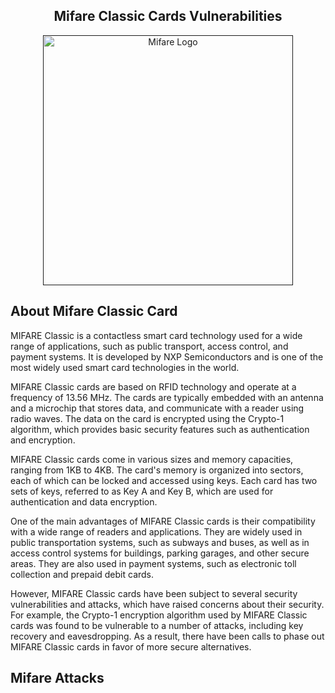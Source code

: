 <center><h2>Mifare Classic Cards Vulnerabilities</h2></center>
<p align="center"><a href="" target="_blank"><img src="https://www.mifare.net/wp-content/themes/p371-mifare-theme/img/mifare_logo_rgb.png" width="400" alt="Mifare Logo"></a></p>

## About Mifare Classic Card
MIFARE Classic is a contactless smart card technology used for a wide range of applications, such as public transport, access control, and payment systems. It is developed by NXP Semiconductors and is one of the most widely used smart card technologies in the world.

MIFARE Classic cards are based on RFID technology and operate at a frequency of 13.56 MHz. The cards are typically embedded with an antenna and a microchip that stores data, and communicate with a reader using radio waves. The data on the card is encrypted using the Crypto-1 algorithm, which provides basic security features such as authentication and encryption.

MIFARE Classic cards come in various sizes and memory capacities, ranging from 1KB to 4KB. The card's memory is organized into sectors, each of which can be locked and accessed using keys. Each card has two sets of keys, referred to as Key A and Key B, which are used for authentication and data encryption.

One of the main advantages of MIFARE Classic cards is their compatibility with a wide range of readers and applications. They are widely used in public transportation systems, such as subways and buses, as well as in access control systems for buildings, parking garages, and other secure areas. They are also used in payment systems, such as electronic toll collection and prepaid debit cards.

However, MIFARE Classic cards have been subject to several security vulnerabilities and attacks, which have raised concerns about their security. For example, the Crypto-1 encryption algorithm used by MIFARE Classic cards was found to be vulnerable to a number of attacks, including key recovery and eavesdropping. As a result, there have been calls to phase out MIFARE Classic cards in favor of more secure alternatives.

## Mifare Attacks
